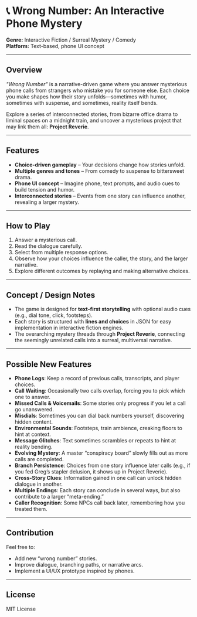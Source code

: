 # 📞 Wrong Number: An Interactive Phone Mystery

**Genre:** Interactive Fiction / Surreal Mystery / Comedy  
**Platform:** Text-based, phone UI concept

---

## Overview

*"Wrong Number"* is a narrative-driven game where you answer mysterious phone calls from strangers who mistake you for someone else. Each choice you make shapes how their story unfolds—sometimes with humor, sometimes with suspense, and sometimes, reality itself bends.

Explore a series of interconnected stories, from bizarre office drama to liminal spaces on a midnight train, and uncover a mysterious project that may link them all: **Project Reverie**.

---

## Features

- **Choice-driven gameplay** – Your decisions change how stories unfold.  
- **Multiple genres and tones** – From comedy to suspense to bittersweet drama.  
- **Phone UI concept** – Imagine phone, text prompts, and audio cues to build tension and humor.  
- **Interconnected stories** – Events from one story can influence another, revealing a larger mystery.

---

## How to Play

1. Answer a mysterious call.  
2. Read the dialogue carefully.  
3. Select from multiple response options.  
4. Observe how your choices influence the caller, the story, and the larger narrative.  
5. Explore different outcomes by replaying and making alternative choices.

---

## Concept / Design Notes

- The game is designed for **text-first storytelling** with optional audio cues (e.g., dial tone, click, footsteps).  
- Each story is structured with **lines and choices** in JSON for easy implementation in interactive fiction engines.  
- The overarching mystery threads through **Project Reverie**, connecting the seemingly unrelated calls into a surreal, multiversal narrative.

---

## Possible New Features
- **Phone Logs**: Keep a record of previous calls, transcripts, and player choices.  
- **Call Waiting**: Occasionally two calls overlap, forcing you to pick which one to answer.  
- **Missed Calls & Voicemails**: Some stories only progress if you let a call go unanswered.  
- **Misdials**: Sometimes you can dial back numbers yourself, discovering hidden content.  
- **Environmental Sounds**: Footsteps, train ambience, creaking floors to hint at context.  
- **Message Glitches**: Text sometimes scrambles or repeats to hint at reality bending.  
- **Evolving Mystery**: A master “conspiracy board” slowly fills out as more calls are completed.  
- **Branch Persistence**: Choices from one story influence later calls (e.g., if you fed Greg’s stapler delusion, it shows up in Project Reverie).  
- **Cross-Story Clues**: Information gained in one call can unlock hidden dialogue in another.  
- **Multiple Endings**: Each story can conclude in several ways, but also contribute to a larger “meta-ending.”  
- **Caller Recognition**: Some NPCs call back later, remembering how you treated them.  

---

## Contribution

Feel free to:  

- Add new “wrong number” stories.  
- Improve dialogue, branching paths, or narrative arcs.  
- Implement a UI/UX prototype inspired by phones.

---

## License

MIT License

